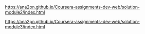 https://ana2pn.github.io/Coursera-assignments-dev-web/solution-module2/index.html

https://ana2pn.github.io/Coursera-assignments-dev-web/solution-module3/index.html
